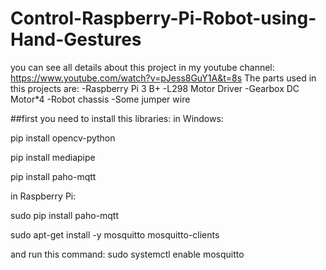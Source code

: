 # Control-Raspberry-Pi-Robot-using-Hand-Gestures
you can see all details about this project in my youtube channel:
https://www.youtube.com/watch?v=pJess8GuY1A&t=8s
The parts used in this projects are:
-Raspberry Pi 3 B+
-L298 Motor Driver
-Gearbox DC Motor*4
-Robot chassis
-Some jumper wire

##first you need to install this libraries:
in Windows:

pip install opencv-python

pip install mediapipe

pip install paho-mqtt

in Raspberry Pi:

sudo pip install paho-mqtt

sudo apt-get install -y mosquitto mosquitto-clients

and run this command:
sudo systemctl enable mosquitto
